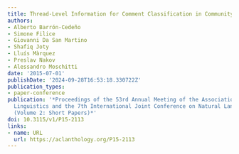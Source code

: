 ```yaml
---
title: Thread-Level Information for Comment Classification in Community Question Answering
authors:
- Alberto Barrón-Cedeño
- Simone Filice
- Giovanni Da San Martino
- Shafiq Joty
- Lluís Màrquez
- Preslav Nakov
- Alessandro Moschitti
date: '2015-07-01'
publishDate: '2024-09-28T16:53:18.330722Z'
publication_types:
- paper-conference
publication: '*Proceedings of the 53rd Annual Meeting of the Association for Computational
  Linguistics and the 7th International Joint Conference on Natural Language Processing
  (Volume 2: Short Papers)*'
doi: 10.3115/v1/P15-2113
links:
- name: URL
  url: https://aclanthology.org/P15-2113
---
```

